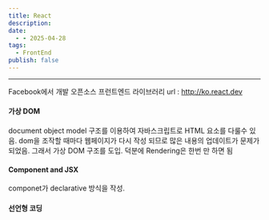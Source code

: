 ```yaml
---
title: React
description: 
date:
  - - 2025-04-28
tags:
  - FrontEnd
publish: false
---
```



---
Facebook에서 개발
오픈소스 프런트엔드 라이브러리
url : http://ko.react.dev 

#### 가상 DOM
document object model  구조를 이용하여 자바스크립트로 HTML 요소를 다룰수 있음. 
dom을 조작할 때마다 웹페이지가 다시 작성 되므로 많은 내용의 업데이트가 문제가 되었음. 그래서 가상 DOM 구조를 도입. 
덕분에 Rendering은 한번 만 하면 됨

#### Component and JSX
componet가 declarative  방식을 작성. 

#### 선언형 코딩
